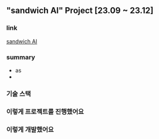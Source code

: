 ## "sandwich AI" Project [23.09 ~ 23.12]

### link

[sandwich AI]()

### summary

- as
- 

### 기술 스택

### 이렇게 프로젝트를 진행했어요

### 이렇게 개발했어요
